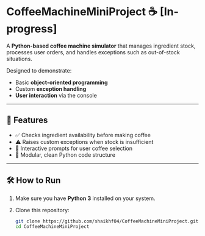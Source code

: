 # CoffeeMachineMiniProject ☕ [In-progress]

A **Python-based coffee machine simulator** that manages ingredient stock, processes user orders, and handles exceptions such as out-of-stock situations.

Designed to demonstrate:

- Basic **object-oriented programming**
- Custom **exception handling**
- **User interaction** via the console

---

## 🚀 Features

- ✅ Checks ingredient availability before making coffee  
- ⚠️ Raises custom exceptions when stock is insufficient  
- 💬 Interactive prompts for user coffee selection  
- 🧱 Modular, clean Python code structure  

---

## 🛠️ How to Run

1. Make sure you have **Python 3** installed on your system.
2. Clone this repository:

   ```bash
   git clone https://github.com/shaikhf04/CoffeeMachineMiniProject.git
   cd CoffeeMachineMiniProject
